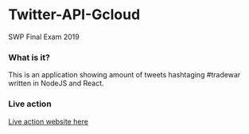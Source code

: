 # Twitter-API-Gcloud
SWP Final Exam 2019

### What is it?
This is an application showing amount of tweets hashtaging #tradewar written in NodeJS and React.

### Live action
[Live action website here](https://frontend-dot-twitter-final-2.appspot.com/)
